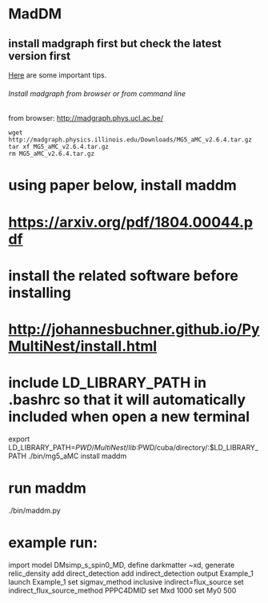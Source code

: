 # MadDM
## install madgraph first but check the latest version first
 [Here](https://github.com/IPNL-CMS/HTTMadgraphDocumentation) are some important tips.

###### Install madgraph from browser or from command line
 from browser: http://madgraph.phys.ucl.ac.be/
```
wget http://madgraph.physics.illinois.edu/Downloads/MG5_aMC_v2.6.4.tar.gz
tar xf MG5_aMC_v2.6.4.tar.gz
rm MG5_aMC_v2.6.4.tar.gz
```
# using paper below, install maddm
# https://arxiv.org/pdf/1804.00044.pdf
# install the related software before installing
# http://johannesbuchner.github.io/PyMultiNest/install.html
# include LD_LIBRARY_PATH in .bashrc so that it will automatically included when open a new terminal
export LD_LIBRARY_PATH=$PWD/MultiNest/lib:$PWD/cuba/directory/:$LD_LIBRARY_PATH
./bin/mg5_aMC
install maddm

# run maddm
./bin/maddm.py
# example run:
import model DMsimp_s_spin0_MD,
define darkmatter ~xd,
generate relic_density
add direct_detection
add indirect_detection
output Example_1
launch Example_1
set sigmav_method inclusive
indirect=flux_source
set indirect_flux_source_method PPPC4DMID
set Mxd 1000
set My0 500

